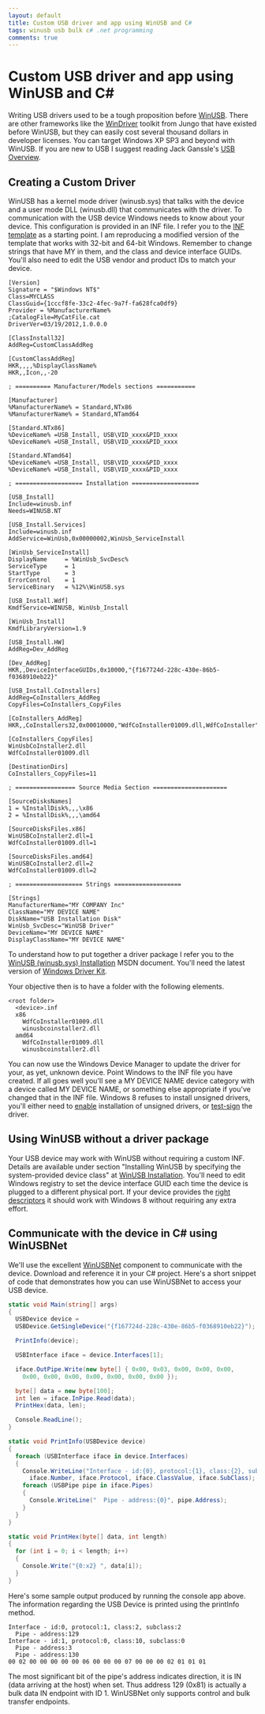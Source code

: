 ```yaml
---
layout: default
title: Custom USB driver and app using WinUSB and C#
tags: winusb usb bulk c# .net programming
comments: true
---
```

# Custom USB driver and app using WinUSB and C#

Writing USB drivers used to be a tough proposition before [WinUSB](http://msdn.microsoft.com/en-us/library/ff540196.aspx). There are other frameworks like the [WinDriver](http://www.jungo.com/st/windriver_usb_pci_driver_development_software.html) toolkit from Jungo that have existed before WinUSB, but they can easily cost several thousand dollars in developer licenses. You can target Windows XP SP3 and beyond with WinUSB. If you are new to USB I suggest reading Jack Ganssle's [USB Overview](http://www.ganssle.com/articles/usb.htm).

## Creating a Custom Driver

WinUSB has a kernel mode driver (winusb.sys) that talks with the device and a user mode DLL (winusb.dll) that communicates with the driver. To communication with the USB device Windows needs to know about your device. This configuration is provided in an INF file. I refer you to the [INF template](http://code.google.com/p/winusbnet/wiki/INFTemplate) as a starting point. I am reproducing a modified version of the template that works with 32-bit and 64-bit Windows. Remember to change strings that have MY in them, and the class and device interface GUIDs. You'll also need to edit the USB vendor and product IDs to match your device.

```inf
[Version]
Signature = "$Windows NT$"
Class=MYCLASS
ClassGuid={1cccf8fe-33c2-4fec-9a7f-fa628fca0df9}
Provider = %ManufacturerName%
;CatalogFile=MyCatFile.cat
DriverVer=03/19/2012,1.0.0.0

[ClassInstall32]
AddReg=CustomClassAddReg

[CustomClassAddReg]
HKR,,,,%DisplayClassName%
HKR,,Icon,,-20

; ========== Manufacturer/Models sections ===========

[Manufacturer]
%ManufacturerName% = Standard,NTx86
%ManufacturerName% = Standard,NTamd64

[Standard.NTx86]
%DeviceName% =USB_Install, USB\VID_xxxx&PID_xxxx
%DeviceName% =USB_Install, USB\VID_xxxx&PID_xxxx

[Standard.NTamd64]
%DeviceName% =USB_Install, USB\VID_xxxx&PID_xxxx
%DeviceName% =USB_Install, USB\VID_xxxx&PID_xxxx

; =================== Installation ===================

[USB_Install]
Include=winusb.inf
Needs=WINUSB.NT

[USB_Install.Services]
Include=winusb.inf
AddService=WinUsb,0x00000002,WinUsb_ServiceInstall

[WinUsb_ServiceInstall]
DisplayName     = %WinUsb_SvcDesc%
ServiceType     = 1
StartType       = 3
ErrorControl    = 1
ServiceBinary   = %12%\WinUSB.sys

[USB_Install.Wdf]
KmdfService=WINUSB, WinUsb_Install

[WinUsb_Install]
KmdfLibraryVersion=1.9

[USB_Install.HW]
AddReg=Dev_AddReg

[Dev_AddReg]
HKR,,DeviceInterfaceGUIDs,0x10000,"{f167724d-228c-430e-86b5-f0368910eb22}"

[USB_Install.CoInstallers]
AddReg=CoInstallers_AddReg
CopyFiles=CoInstallers_CopyFiles

[CoInstallers_AddReg]
HKR,,CoInstallers32,0x00010000,"WdfCoInstaller01009.dll,WdfCoInstaller","WinUsbCoInstaller2.dll"

[CoInstallers_CopyFiles]
WinUsbCoInstaller2.dll
WdfCoInstaller01009.dll

[DestinationDirs]
CoInstallers_CopyFiles=11

; ================= Source Media Section =====================

[SourceDisksNames]
1 = %InstallDisk%,,,\x86
2 = %InstallDisk%,,,\amd64

[SourceDisksFiles.x86]
WinUSBCoInstaller2.dll=1
WdfCoInstaller01009.dll=1

[SourceDisksFiles.amd64]
WinUSBCoInstaller2.dll=2
WdfCoInstaller01009.dll=2

; =================== Strings ===================

[Strings]
ManufacturerName="MY COMPANY Inc"
ClassName="MY DEVICE NAME"
DiskName="USB Installation Disk"
WinUsb_SvcDesc="WinUSB Driver"
DeviceName="MY DEVICE NAME"
DisplayClassName="MY DEVICE NAME"
```

To understand how to put together a driver package I refer you to the [WinUSB (winusb.sys) Installation](http://msdn.microsoft.com/en-us/library/ff540283.aspx) MSDN document. You'll need the latest version of [Windows Driver Kit](http://msdn.microsoft.com/en-us/windows/hardware/gg487428).

Your objective then is to have a folder with the following elements.

```text
<root folder>
  <device>.inf
  x86
    WdfCoInstaller01009.dll
    winusbcoinstaller2.dll
  amd64
    WdfCoInstaller01009.dll
    winusbcoinstaller2.dll
```

You can now use the Windows Device Manager to update the driver for your, as yet, unknown device.  Point Windows to the INF file you have created. If all goes well you'll see a MY DEVICE NAME device category with a device called MY DEVICE NAME, or something else appropriate if you've changed that in the INF file. Windows 8 refuses to install unsigned drivers, you'll either need to [enable](http://www.windows7hacker.com/index.php/2012/08/how-to-install-an-un-signed-3rd-party-driver-in-windows-8/) installation of unsigned drivers, or [test-sign](http://msdn.microsoft.com/en-us/library/windows/hardware/ff546236.aspx) the driver.

## Using WinUSB without a driver package

Your USB device may work with WinUSB without requiring a custom INF. Details are available under section "Installing WinUSB by specifying the system-provided device class" at [WinUSB Installation](http://msdn.microsoft.com/en-us/library/windows/hardware/ff540283.aspx). You'll need to edit Windows registry to set the device interface GUID each time the device is plugged to a different physical port. If your device provides the [right descriptors](http://msdn.microsoft.com/en-us/library/windows/hardware/hh450799.aspx) it should work with Windows 8 without requiring any extra effort.

## Communicate with the device in C# using WinUSBNet

We'll use the excellent [WinUSBNet](https://github.com/madwizard-thomas/winusbnet) component to communicate with the device. Download and reference it in your C# project. Here's a short snippet of code that demonstrates how you can use WinUSBNet to access your USB device.

```c#
static void Main(string[] args)
{
  USBDevice device =
  USBDevice.GetSingleDevice("{f167724d-228c-430e-86b5-f0368910eb22}");

  PrintInfo(device);

  USBInterface iface = device.Interfaces[1];

  iface.OutPipe.Write(new byte[] { 0x00, 0x03, 0x00, 0x00, 0x00,
    0x00, 0x00, 0x00, 0x00, 0x00, 0x00, 0x00 });

  byte[] data = new byte[100];
  int len = iface.InPipe.Read(data);
  PrintHex(data, len);

  Console.ReadLine();
}

static void PrintInfo(USBDevice device)
{
  foreach (USBInterface iface in device.Interfaces)
  {
    Console.WriteLine("Interface - id:{0}, protocol:{1}, class:{2}, subclass:{3}",
      iface.Number, iface.Protocol, iface.ClassValue, iface.SubClass);
    foreach (USBPipe pipe in iface.Pipes)
    {
      Console.WriteLine("  Pipe - address:{0}", pipe.Address);
    }
  }
}

static void PrintHex(byte[] data, int length)
{
  for (int i = 0; i < length; i++)
  {
    Console.Write("{0:x2} ", data[i]);
  }
}
```

Here's some sample output produced by running the console app above. The information regarding the USB Device is printed using the printInfo method.

```text
Interface - id:0, protocol:1, class:2, subclass:2
  Pipe - address:129
Interface - id:1, protocol:0, class:10, subclass:0
  Pipe - address:3
  Pipe - address:130
00 02 00 00 00 00 00 06 00 00 00 07 00 00 00 02 01 01 01
```

The most significant bit of the pipe's address indicates direction, it is IN (data arriving at the host) when set. Thus address 129 (0x81) is actually a bulk data IN endpoint with ID 1. WinUSBNet only supports control and bulk transfer endpoints.
